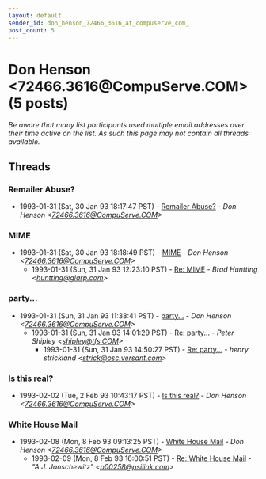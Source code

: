 ```yaml
---
layout: default
sender_id: don_henson_72466_3616_at_compuserve_com_
post_count: 5
---
```


# Don Henson <72466.3616<span>@</span>CompuServe.COM> (5 posts)

_Be aware that many list participants used multiple email addresses over their time active on the list. As such this page may not contain all threads available._

## Threads

### Remailer Abuse?
+ 1993-01-31 (Sat, 30 Jan 93 18:17:47 PST) - [Remailer Abuse?](/archive/1993/01/348304b63e2d9166db14e42d8ca69f6cae5b431dcb218c9ea2200e9f7a61733d) - _Don Henson \<72466.3616@CompuServe.COM\>_

### MIME
+ 1993-01-31 (Sat, 30 Jan 93 18:18:49 PST) - [MIME](/archive/1993/01/232a7cb76a1044236bb86e0853dcaf6e436d3e6ad58897bbc6b0ada4678480ed) - _Don Henson \<72466.3616@CompuServe.COM\>_
  + 1993-01-31 (Sun, 31 Jan 93 12:23:10 PST) - [Re: MIME](/archive/1993/01/d5bf5ff43f6f2190d619abaccd4d8f2bd3362768491f08c90d078c869f1fdc19) - _Brad Huntting \<huntting@glarp.com\>_

### party...
+ 1993-01-31 (Sun, 31 Jan 93 11:38:41 PST) - [party...](/archive/1993/01/ee1768418c4723c31fad804bf7e83d5bbebac76db7be60adf000c633fc5fc368) - _Don Henson \<72466.3616@CompuServe.COM\>_
  + 1993-01-31 (Sun, 31 Jan 93 14:01:29 PST) - [Re: party...](/archive/1993/01/46849dfa28618c43da80d1a4e4c4ecd3de9157fde33e85a9fb2304d226b069dc) - _Peter Shipley \<shipley@tfs.COM\>_
    + 1993-01-31 (Sun, 31 Jan 93 14:50:27 PST) - [Re: party...](/archive/1993/01/833bc110d47c1ec880f14d7eda47df6968dd7838744d35bd1005ea52306bdce9) - _henry strickland \<strick@osc.versant.com\>_

### Is this real?
+ 1993-02-02 (Tue, 2 Feb 93 10:43:17 PST) - [Is this real?](/archive/1993/02/22b1c9f5940c71e4f8aec556aba791ef9624e4fba83da7951f312303f8c0efae) - _Don Henson \<72466.3616@CompuServe.COM\>_

### White House Mail
+ 1993-02-08 (Mon, 8 Feb 93 09:13:25 PST) - [White House Mail](/archive/1993/02/fb690dd4ed31a64f3bd1fdd6845e822062f9d6cae2f56e70341071927c9667a8) - _Don Henson \<72466.3616@CompuServe.COM\>_
  + 1993-02-09 (Mon, 8 Feb 93 16:00:51 PST) - [Re: White House Mail](/archive/1993/02/cd65902857803d01a65f5b38fed369a9fcc18e1042766113733644eca2c75a81) - _"A.J. Janschewitz" \<p00258@psilink.com\>_

